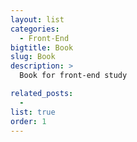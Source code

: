 ```yaml
---
layout: list
categories:
  - Front-End
bigtitle: Book
slug: Book
description: >
  Book for front-end study

related_posts:
  -
list: true
order: 1
---
```

